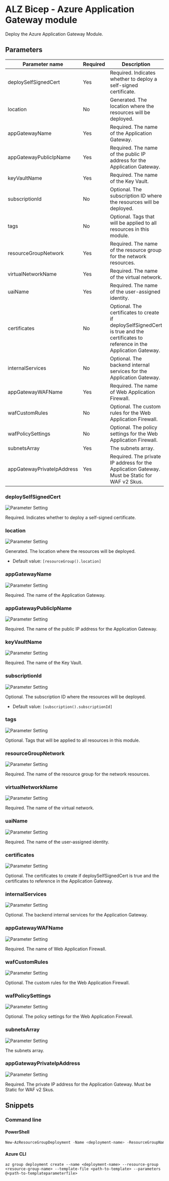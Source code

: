 # ALZ Bicep - Azure Application Gateway module

Deploy the Azure Application Gateway Module.

## Parameters

Parameter name | Required | Description
-------------- | -------- | -----------
deploySelfSignedCert | Yes      | Required. Indicates whether to deploy a self-signed certificate.
location       | No       | Generated. The location where the resources will be deployed.
appGatewayName | Yes      | Required. The name of the Application Gateway.
appGatewayPublicIpName | Yes      | Required. The name of the public IP address for the Application Gateway.
keyVaultName   | Yes      | Required. The name of the Key Vault.
subscriptionId | No       | Optional. The subscription ID where the resources will be deployed.
tags           | No       | Optional. Tags that will be applied to all resources in this module.
resourceGroupNetwork | Yes      | Required. The name of the resource group for the network resources.
virtualNetworkName | Yes      | Required. The name of the virtual network.
uaiName        | Yes      | Required. The name of the user-assigned identity.
certificates   | No       | Optional. The certificates to create if deploySelfSignedCert is true and the certificates to reference in the Application Gateway.
internalServices | No       | Optional. The backend internal services for the Application Gateway.
appGatewayWAFName | Yes      | Required. The name of Web Application Firewall.
wafCustomRules | No       | Optional. The custom rules for the Web Application Firewall.
wafPolicySettings | No       | Optional. The policy settings for the Web Application Firewall.
subnetsArray   | Yes      | The subnets array.
appGatewayPrivateIpAddress | Yes      | Required. The private IP address for the Application Gateway. Must be Static for WAF v2 Skus.

### deploySelfSignedCert

![Parameter Setting](https://img.shields.io/badge/parameter-required-orange?style=flat-square)

Required. Indicates whether to deploy a self-signed certificate.

### location

![Parameter Setting](https://img.shields.io/badge/parameter-optional-green?style=flat-square)

Generated. The location where the resources will be deployed.

- Default value: `[resourceGroup().location]`

### appGatewayName

![Parameter Setting](https://img.shields.io/badge/parameter-required-orange?style=flat-square)

Required. The name of the Application Gateway.

### appGatewayPublicIpName

![Parameter Setting](https://img.shields.io/badge/parameter-required-orange?style=flat-square)

Required. The name of the public IP address for the Application Gateway.

### keyVaultName

![Parameter Setting](https://img.shields.io/badge/parameter-required-orange?style=flat-square)

Required. The name of the Key Vault.

### subscriptionId

![Parameter Setting](https://img.shields.io/badge/parameter-optional-green?style=flat-square)

Optional. The subscription ID where the resources will be deployed.

- Default value: `[subscription().subscriptionId]`

### tags

![Parameter Setting](https://img.shields.io/badge/parameter-optional-green?style=flat-square)

Optional. Tags that will be applied to all resources in this module.

### resourceGroupNetwork

![Parameter Setting](https://img.shields.io/badge/parameter-required-orange?style=flat-square)

Required. The name of the resource group for the network resources.

### virtualNetworkName

![Parameter Setting](https://img.shields.io/badge/parameter-required-orange?style=flat-square)

Required. The name of the virtual network.

### uaiName

![Parameter Setting](https://img.shields.io/badge/parameter-required-orange?style=flat-square)

Required. The name of the user-assigned identity.

### certificates

![Parameter Setting](https://img.shields.io/badge/parameter-optional-green?style=flat-square)

Optional. The certificates to create if deploySelfSignedCert is true and the certificates to reference in the Application Gateway.

### internalServices

![Parameter Setting](https://img.shields.io/badge/parameter-optional-green?style=flat-square)

Optional. The backend internal services for the Application Gateway.

### appGatewayWAFName

![Parameter Setting](https://img.shields.io/badge/parameter-required-orange?style=flat-square)

Required. The name of Web Application Firewall.

### wafCustomRules

![Parameter Setting](https://img.shields.io/badge/parameter-optional-green?style=flat-square)

Optional. The custom rules for the Web Application Firewall.

### wafPolicySettings

![Parameter Setting](https://img.shields.io/badge/parameter-optional-green?style=flat-square)

Optional. The policy settings for the Web Application Firewall.

### subnetsArray

![Parameter Setting](https://img.shields.io/badge/parameter-required-orange?style=flat-square)

The subnets array.

### appGatewayPrivateIpAddress

![Parameter Setting](https://img.shields.io/badge/parameter-required-orange?style=flat-square)

Required. The private IP address for the Application Gateway. Must be Static for WAF v2 Skus.

## Snippets

### Command line

#### PowerShell

```powershell
New-AzResourceGroupDeployment -Name <deployment-name> -ResourceGroupName <resource-group-name> -TemplateFile <path-to-template> -TemplateParameterFile <path-to-templateparameter>
```

#### Azure CLI

```text
az group deployment create --name <deployment-name> --resource-group <resource-group-name> --template-file <path-to-template> --parameters @<path-to-templateparameterfile>
```
